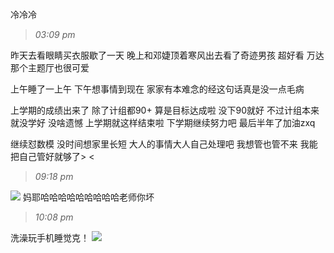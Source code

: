 冷冷冷
<!--more-->

>*03:09 pm*

昨天去看眼睛买衣服歇了一天
晚上和邓婕顶着寒风出去看了奇迹男孩
超好看
万达那个主题厅也很可爱

上午睡了一上午
下午想事情到现在
家家有本难念的经这句话真是没一点毛病

上学期的成绩出来了
除了计组都90+ 
算是目标达成啦 没下90就好
不过计组本来就没学好 没啥遗憾
上学期就这样结束啦
下学期继续努力吧 
最后半年了加油zxq

继续怼数模
没时间想家里长短
大人的事情大人自己处理吧
我想管也管不来
我能把自己管好就够了> <

>*09:18 pm*

![](https://ws1.sinaimg.cn/large/0068SXX6ly1fnvh9h6041j30h004mjs1.jpg)
妈耶哈哈哈哈哈哈哈哈哈老师你坏

>*10:08 pm*

洗澡玩手机睡觉克！
![](https://ws1.sinaimg.cn/large/0068SXX6ly1fnvip7c7y0j30hs09udi4.jpg)